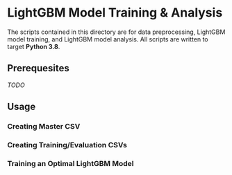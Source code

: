 # LightGBM Model Training & Analysis

The scripts contained in this directory are for data preprocessing, LightGBM model training, and LightGBM model analysis. All scripts are written to target **Python 3.8**.

## Prerequesites

*TODO*

## Usage

### Creating Master CSV

### Creating Training/Evaluation CSVs

### Training an Optimal LightGBM Model